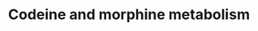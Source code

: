 ---
annotations:
- id: PW:0000754
  parent: drug pathway
  type: Pathway Ontology
  value: drug pathway
- id: PW:0000107
  parent: classic metabolic pathway
  type: Pathway Ontology
  value: xenobiotics biodegradation pathway
- id: PW:0001244
  parent: drug pathway
  type: Pathway Ontology
  value: codeine and morphine drug pathway
authors:
- Mkutmon
- MaintBot
- Eweitz
description: 'The principal pathways for metabolism of codeine occur in the liver,
  although some metabolism occurs in the intestine and brain. Approximately 50-70%
  of codeine is converted to codeine-6-glucuronide by UGT2B7. Codeine-6-glucuronide
  has a similar affinity to codeine for the mu opioid receptor, coded for by the OPRM1
  gene. Approximately 10-15% of codeine is N-demethylated to norcodeine by CYP3A4.
  Norcodeine also has a similar affinity to codeine for the mu opioid receptor. Between
  0-15% of codeine is O-demethylated to morphine, the most active metabolite, which
  has 200 fold greater affinity for the mu opioid receptor compared to codeine. This
  metabolic reaction is performed by CYP2D6.  Approximately 60% of morphine is glucuronidated
  to morphine-3-glucuronide (M3G) while 5-10% is glucuronidated to morphine-6-glucuronide
  (M6G). These reactions are principally catalyzed by UGT2B7 in the liver. UGT1A1
  may have a minor role in the formation of M3G , and UGT1A1 and UGT1A8 are capable
  of catalyzing the formation of M6G in vitro and so contribute to this pathway, although
  UGT1A8 is minimally expressed in liver and so is not depicted here. M6G has a higher
  affinity for OPRM1 than morphine and M3G and so the ratio of morphine to M6G is
  considered an important indicator of analgesic effect.  Transporters are also depicted
  in this pathway, as they influence clearance of codeine, morphine and their metabolites.
  Some of the evidence for the involvement of these transporters was derived from
  experiments done in mice and may or may not be translatable to human pharmacokinetics.
  The transporters present at the blood-brain barrier, not depicted in this pathway,
  as well as metabolic enzymes and transporters in the brain and GI tract, likely
  also play an important role in the pharmacokinetics of codeine and morphine.  Sources:
  [http://www.pharmgkb.org/do/serve?objId=PA146123006&objCls=Pathway PharmGKB:Codeine
  and Morphine metabolism], [http://en.wikipedia.org/wiki/Codeine Codeine at Wikipedia],
  [http://en.wikipedia.org/wiki/Morphine Morphine at Wikipedia].'
last-edited: 2021-05-21
organisms:
- Bos taurus
redirect_from:
- /index.php/Pathway:WP3270
- /instance/WP3270
- /instance/WP3270_rr117488
revision: r117488
schema-jsonld:
- '@context': https://schema.org/
  '@id': https://wikipathways.github.io/pathways/WP3270.html
  '@type': Dataset
  creator:
    '@type': Organization
    name: WikiPathways
  description: 'The principal pathways for metabolism of codeine occur in the liver,
    although some metabolism occurs in the intestine and brain. Approximately 50-70%
    of codeine is converted to codeine-6-glucuronide by UGT2B7. Codeine-6-glucuronide
    has a similar affinity to codeine for the mu opioid receptor, coded for by the
    OPRM1 gene. Approximately 10-15% of codeine is N-demethylated to norcodeine by
    CYP3A4. Norcodeine also has a similar affinity to codeine for the mu opioid receptor.
    Between 0-15% of codeine is O-demethylated to morphine, the most active metabolite,
    which has 200 fold greater affinity for the mu opioid receptor compared to codeine.
    This metabolic reaction is performed by CYP2D6.  Approximately 60% of morphine
    is glucuronidated to morphine-3-glucuronide (M3G) while 5-10% is glucuronidated
    to morphine-6-glucuronide (M6G). These reactions are principally catalyzed by
    UGT2B7 in the liver. UGT1A1 may have a minor role in the formation of M3G , and
    UGT1A1 and UGT1A8 are capable of catalyzing the formation of M6G in vitro and
    so contribute to this pathway, although UGT1A8 is minimally expressed in liver
    and so is not depicted here. M6G has a higher affinity for OPRM1 than morphine
    and M3G and so the ratio of morphine to M6G is considered an important indicator
    of analgesic effect.  Transporters are also depicted in this pathway, as they
    influence clearance of codeine, morphine and their metabolites. Some of the evidence
    for the involvement of these transporters was derived from experiments done in
    mice and may or may not be translatable to human pharmacokinetics. The transporters
    present at the blood-brain barrier, not depicted in this pathway, as well as metabolic
    enzymes and transporters in the brain and GI tract, likely also play an important
    role in the pharmacokinetics of codeine and morphine.  Sources: [http://www.pharmgkb.org/do/serve?objId=PA146123006&objCls=Pathway
    PharmGKB:Codeine and Morphine metabolism], [http://en.wikipedia.org/wiki/Codeine
    Codeine at Wikipedia], [http://en.wikipedia.org/wiki/Morphine Morphine at Wikipedia].'
  keywords:
  - ABCB1
  - CYP3A4
  - Codeine
  - Codeine-6-glucuronide
  - MGC127055
  - Morphine
  - Morphine-3-glucuronide
  - Morphine-6-glucuronide
  - Norcodeine
  - Normorphine
  - SLCO1B1
  - UGT1A1
  - UGT2B7
  license: CC0
  name: Codeine and morphine metabolism
seo: CreativeWork
title: Codeine and morphine metabolism
wpid: WP3270
---